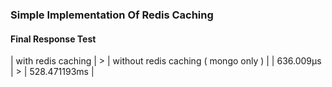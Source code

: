 ### Simple Implementation Of Redis Caching

#### Final Response Test

| with redis caching | > | without redis caching ( mongo only ) |
| 636.009µs |   > | 528.471193ms |
